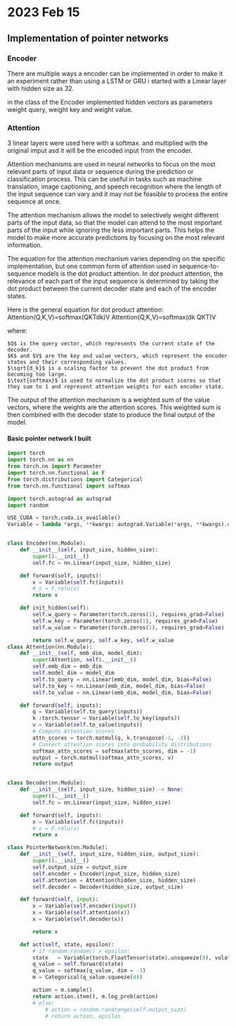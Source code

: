 # 2023 Feb 15

## Implementation of pointer networks 

### Encoder 

There are multiple ways a encoder can be implemented in order to make it an experiment rather than using a LSTM or GRU i started with a Linear layer with hidden size as 32. 

in the class of the Encoder implemented hidden vectors as parameters weight query, weight key and weight value. 

### Attention 

3 linear layers were used here with a softmax. and multiplied with the original imput asd it will be the encoded input from the encoder. 

Attention mechanisms are used in neural networks to focus on the most relevant parts of input data or sequence during the prediction or classification process. This can be useful in tasks such as machine translation, image captioning, and speech recognition where the length of the input sequence can vary and it may not be feasible to process the entire sequence at once.

The attention mechanism allows the model to selectively weight different parts of the input data, so that the model can attend to the most important parts of the input while ignoring the less important parts. This helps the model to make more accurate predictions by focusing on the most relevant information.

The equation for the attention mechanism varies depending on the specific implementation, but one common form of attention used in sequence-to-sequence models is the dot product attention. In dot product attention, the relevance of each part of the input sequence is determined by taking the dot product between the current decoder state and each of the encoder states.

Here is the general equation for dot product attention:
Attention(Q,K,V)=softmax(QKTdk)V
Attention(Q,K,V)=softmax(dk​
​QKT​)V

where:

    $Q$ is the query vector, which represents the current state of the decoder.
    $K$ and $V$ are the key and value vectors, which represent the encoder states and their corresponding values.
    $\sqrt{d_k}$ is a scaling factor to prevent the dot product from becoming too large.
    $\text{softmax}$ is used to normalize the dot product scores so that they sum to 1 and represent attention weights for each encoder state.

The output of the attention mechanism is a weighted sum of the value vectors, where the weights are the attention scores. This weighted sum is then combined with the decoder state to produce the final output of the model.



#### Basic pointer network I built 

```python 
import torch
import torch.nn as nn
from torch.nn import Parameter
import torch.nn.functional as F
from torch.distributions import Categorical
from torch.nn.functional import softmax

import torch.autograd as autograd 
import random

USE_CUDA = torch.cuda.is_available()
Variable = lambda *args, **kwargs: autograd.Variable(*args, **kwargs).cuda() if USE_CUDA else autograd.Variable(*args, **kwargs)


class Encoder(nn.Module):
    def __init__(self, input_size, hidden_size):
        super().__init__()
        self.fc = nn.Linear(input_size, hidden_size)

    def forward(self, inputs):
        x = Variable(self.fc(inputs))
        # x = F.relu(x)
        return x

    def init_hidden(self):
        self.w_query = Parameter(torch.zeros(1), requires_grad=False)
        self.w_key = Parameter(torch.zeros(1), requires_grad=False)
        self.w_value = Parameter(torch.zeros(1), requires_grad=False)

        return self.w_query, self.w_key, self.w_value
class Attention(nn.Module):
    def __init__(self, emb_dim, model_dim):
        super(Attention, self).__init__()
        self.emb_dim = emb_dim
        self.model_dim = model_dim
        self.to_query = nn.Linear(emb_dim, model_dim, bias=False)
        self.to_key = nn.Linear(emb_dim, model_dim, bias=False)
        self.to_value = nn.Linear(emb_dim, model_dim, bias=False)

    def forward(self, inputs):
        q = Variable(self.to_query(inputs))
        k :torch.tensor = Variable(self.to_key(inputs))
        v = Variable(self.to_value(inputs))
        # Compute Attention scores
        attn_scores = torch.matmul(q, k.transpose(-1, -2))
        # Convert attention scores into probability distributions
        softmax_attn_scores = softmax(attn_scores, dim = -1)
        output = torch.matmul(softmax_attn_scores, v)
        return output


class Decoder(nn.Module):
    def __init__(self, input_size, hidden_size) -> None:
        super().__init__()
        self.fc = nn.Linear(input_size, hidden_size)

    def forward(self, inputs):
        x = Variable(self.fc(inputs))
        # x = F.relu(x)
        return x

class PointerNetwork(nn.Module):
    def __init__(self, input_size, hidden_size, output_size):
        super().__init__()
        self.output_size = output_size
        self.encoder = Encoder(input_size, hidden_size)
        self.attention = Attention(hidden_size, hidden_size)
        self.decoder = Decoder(hidden_size, output_size)

    def forward(self, input):
        x = Variable(self.encoder(input))
        x = Variable(self.attention(x))
        x = Variable(self.decoder(x))

        return x 

    def act(self, state, epsilon):
        # if random.random() > epsilon:
        state   = Variable(torch.FloatTensor(state).unsqueeze(0), volatile=True)
        q_value = self.forward(state)
        q_value = softmax(q_value, dim = -1)
        m = Categorical(q_value.squeeze(0))

        action = m.sample()
        return action.item(), m.log_prob(action)
        # else:
            # action = random.randrange(self.output_size)
            # return action, epsilon

```
